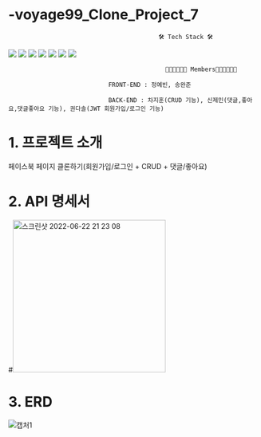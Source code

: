 # -voyage99_Clone_Project_7

                                              🛠 Tech Stack 🛠

<img src="https://img.shields.io/badge/spring-6DB33F?style=for-the-badge&logo=spring&logoColor=white"> <img src="https://img.shields.io/badge/react-61DAFB?style=for-the-badge&logo=react&logoColor=black"> <img src="https://img.shields.io/badge/gradle-02303A?style=for-the-badge&logo=gradle&logoColor=white"> <img src="https://img.shields.io/badge/html5-E34F26?style=for-the-badge&logo=html5&logoColor=white"> <img src="https://img.shields.io/badge/css-1572B6?style=for-the-badge&logo=css3&logoColor=white"> <img src="https://img.shields.io/badge/javascript-F7DF1E?style=for-the-badge&logo=javascript&logoColor=black"> <img src="https://img.shields.io/badge/java-007396?style=for-the-badge&logo=java&logoColor=white"> 
  
                                                👩🏻‍💻👨🏻‍💻 Members👩🏻‍💻👨🏻‍💻 

                                FRONT-END : 정예빈, 송완준

                                BACK-END : 차지훈(CRUD 기능), 신제민(댓글,좋아요,댓글좋아요 기능), 권다솔(JWT 회원가입/로그인 기능)



# 1. 프로젝트 소개
페이스북 페이지 클론하기(회원가입/로그인 + CRUD + 댓글/좋아요) 
# 2. API 명세서
#<img width="306" alt="스크린샷 2022-06-22 21 23 08" src="https://user-images.githubusercontent.com/68536103/175215444-f35953eb-30ce-4c71-a808-efad63ee4175.png">
# 3. ERD
![캡처1](https://user-images.githubusercontent.com/68536103/175215683-7a85a9a6-0059-44f9-b780-bddfd7d863b6.png)
